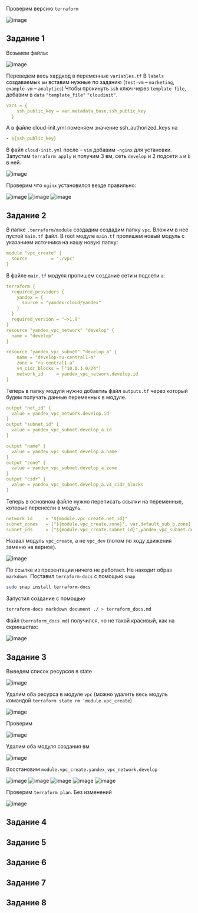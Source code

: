 Проверим версию `terraform`

![image](https://github.com/user-attachments/assets/2d7786d2-bd3a-44b6-ae26-67aebf4be96b)

## Задание 1

Возьмем файлы:

![image](https://github.com/user-attachments/assets/4ae4bf6e-9e6c-4095-8627-b8747e864a59)

Переведем весь хардкод в переменные `variables.tf`
В `labels` создаваемых `вм` вставим нужные по заданию (`test-vm` – `marketing`, `example-vm` – `analytics`)
Чтобы прокинуть `ssh` ключ через `template file`, добавим в `data` `"template_file"` `"cloudinit"`.
```yaml
vars = {
    ssh_public_key = var.metadata_base.ssh_public_key
  }
```

А в файле cloud-init.yml поменяем значение ssh_authorized_keys на 
```yaml
- ${ssh_public_key}
```

В файл `cloud-init.yml` после – `vim` добавим `-nginx` для установки.
Запустим `terraform apply` и получим 3 вм, сеть `develop` и 2 подсети `a` и `b` в ней.

![image](https://github.com/user-attachments/assets/d9f017c6-783b-4ae4-9df6-5230a5bbc7f6)

Проверим что `nginx` установился везде правильно:

![image](https://github.com/user-attachments/assets/20c0739d-1b11-4ecc-afe6-ca6e46bc8f3a)
![image](https://github.com/user-attachments/assets/74aba029-5c70-4b64-b01f-c5c2ea9e1908)
![image](https://github.com/user-attachments/assets/a5feac3f-b3b5-4cee-9200-4ddefa3af3ed)

## Задание 2

В папке `.terraform/module` создадим создадим папку `vpc`. Вложим в нее пустой `main.tf` файл.
В root модуле `main.tf` пропишем новый модуль с указанием источника на нашу новую папку:
```yaml
module "vpc_create" {
  source         = "./vpc"
}
```

В файле `main.tf` модуля пропишем создание сети и подсети `а`:
```yaml
terraform {
  required_providers {
    yandex = {
      source = "yandex-cloud/yandex"
    }
  }
  required_version = "~>1.9"
}
resource "yandex_vpc_network" "develop" {
  name = "develop"
}

resource "yandex_vpc_subnet" "develop_a" {
    name = "develop-ru-central1-a"
    zone = "ru-central1-a"
    v4_cidr_blocks = ["10.0.1.0/24"]
    network_id     = yandex_vpc_network.develop.id
}
```

Теперь в папку модуля нужно добавтиь файл `outputs.tf` через который будем получать данные переменных в модуле.
```yaml
output "net_id" {
  value = yandex_vpc_network.develop.id
}
output "subnet_id" {
  value = yandex_vpc_subnet.develop_a.id
}

output "name" {
  value = yandex_vpc_subnet.develop_a.name
}
output "zone" {
  value = yandex_vpc_subnet.develop_a.zone
}
output "cidr" {
  value = yandex_vpc_subnet.develop_a.v4_cidr_blocks
}
```

Теперь в основном файле нужно переписать ссылки на переменные, которые перенесли в модуль.
```yaml
network_id     = "${module.vpc_create.net_id}"
subnet_zones   = ["${module.vpc_create.zone}", var.default_sub_b.zone]
subnet_ids     = ["${module.vpc_create.subnet_id}",yandex_vpc_subnet.develop_b.id]
```

Назвал модуль `vpc_create`, а не `vpc_dev` (потом по ходу движения заменю на верное).

![image](https://github.com/user-attachments/assets/86c37b59-25c2-4884-a3bf-6224abd8801f)

По ссылке из презентации ничего не работает. Не находит образ `markdown`. Поставил `terraform-docs` с помощью `snap` 
```bash
sudo snap install terraform-docs
```

Запустил создание с помощью
```bash
terraform-docs markdown document ./ > terraform_docs.md
```
Файл (`terraform_docs.md`) получился, но не такой красивый, как на скриншотах:

![image](https://github.com/user-attachments/assets/8fb12d61-ea40-42bb-9a0c-1b40cd27fba0)

## Задание 3

Выведем список ресурсов в state

![image](https://github.com/user-attachments/assets/9133f7ec-7da1-4e9f-81d3-37f61b2f0456)

Удалим оба ресурса в модуле `vpc` (можно удалить весь модуль командой `terraform state rm ‘module.vpc_create`)

![image](https://github.com/user-attachments/assets/009bac5f-0294-46fd-9085-06562bbe03cb)

Проверим

![image](https://github.com/user-attachments/assets/c0c87a71-179c-4d23-834c-c1a83faf79ff)

Удалим оба модуля создания вм

![image](https://github.com/user-attachments/assets/ee438e75-4efe-4ff2-95d4-18c7300568d3)

Восстановим `module.vpc_create.yandex_vpc_network.develop`

![image](https://github.com/user-attachments/assets/cc829f81-e67a-454b-b296-9698bff448cd)
![image](https://github.com/user-attachments/assets/e1353e17-b6ed-42a6-a601-f6d4d3854d68)
![image](https://github.com/user-attachments/assets/d41a2542-8a46-42ab-83bb-ed8ab17c2be2)
![image](https://github.com/user-attachments/assets/ab0186fc-33b4-4e00-86a3-11576f8a71c5)
![image](https://github.com/user-attachments/assets/a28eb86d-3915-4db3-bf0c-f2c615917e73)

Проверим `terraform plan`. Без изменений

![image](https://github.com/user-attachments/assets/8ade2ddd-5217-4c72-8c25-be6b1c8a908a)

## Задание 4
## Задание 5
## Задание 6
## Задание 7
## Задание 8
